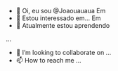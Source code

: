 
- 👋 Oi, eu sou @Joaouauaua
Em
- 👀 Estou interessado em...
Em
- 🌱 Atualmente estou aprendendo






...
- 💞️ I’m looking to collaborate on ...
- 📫 How to reach me ...

<!---
Joaouauaua/Joaouauaua is a ✨ special ✨ repository because its `README.md` (this file) appears on your GitHub profile.
You can click the Preview link to take a look at your changes.
--->
